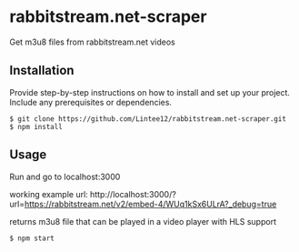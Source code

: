 # rabbitstream.net-scraper

Get m3u8 files from rabbitstream.net videos

## Installation

Provide step-by-step instructions on how to install and set up your project. Include any prerequisites or dependencies.

```shell
$ git clone https://github.com/Lintee12/rabbitstream.net-scraper.git
$ npm install
```

## Usage

Run and go to localhost:3000

working example url: http://localhost:3000/?url=https://rabbitstream.net/v2/embed-4/WUq1kSx6ULrA?_debug=true

returns m3u8 file that can be played in a video player with HLS support

```shell
$ npm start
```
